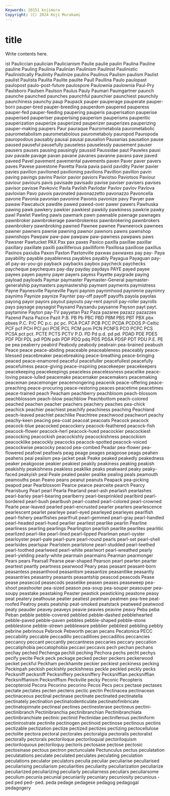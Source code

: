 ```yaml
---
Keywords: 10151 kojimura
Copyright: (C) 2024 Koji Murakami
---
```


# title

Write contents here.



ist Pauliccian paulician Paulicianism Paulie paulie
paulin Paulina Pauline pauline Pauling Paulinia Paulinian Paulinism Paulinist Paulinistic
Paulinistically Paulinity Paulinize paulins Paulinus Paulism paulism Paulist paulist Paulista
Paulita Paulite paulite Paull Paullina Paulo paulopast paulopost paulo-post-future paulospore
Paulownia paulownia Paul-Pry Paulsboro Paulsen Paulson Paulus Pauly Paumari Paumgartner
paunch paunche paunched paunches paunchful paunchier paunchiest paunchily paunchiness paunchy
paup Paupack pauper pauperage pauperate pauper-born pauper-bred pauper-breeding pauperdom paupered
pauperess pauper-fed pauper-feeding paupering pauperis pauperisation pauperise pauperised pauperiser pauperising
pauperism pauperisms pauperitic pauperization pauperize pauperized pauperizer pauperizes pauperizing pauper-making
paupers Paur pauraque Paurometabola paurometabolic paurometabolism paurometabolous paurometaboly pauropod Pauropoda
pauropodous pausably pausai pausal pausalion Pausanias pausation pause paused pauseful
pausefully pauseless pauselessly pausement pauser pausers pauses pausing pausingly paussid
Paussidae paut Pauwles pauxi pav pavade pavage pavan pavane pavanes
pavanne pavans pave paved paveed Pavel pavement pavemental pavements paven
Paver paver pavers paves Pavese pavestone Pavetta Pavia pavia pavid
pavidity Pavier pavier pavies pavilion pavilioned pavilioning pavilions Pavillion pavillon
pavin paving pavings pavins Pavior pavior paviors Paviotso Paviotsos Paviour
paviour paviours pavis pavisade pavisado pavise paviser pavisers pavises pavisor
pavisse Pavkovic Pavla Pavlish Pavlodar Pavlov pavlov Pavlova pavlovian Pavo
pavois pavonated pavonazzetto pavonazzo Pavoncella pavone Pavonia pavonian pavonine Pavonis
pavonize pavy Pavyer paw pawaw Pawcatuck pawdite pawed pawed-over pawer
pawers Pawhuska pawing pawk pawkery pawkier pawkiest pawkily pawkiness pawkrie
pawky pawl Pawlet Pawling pawls pawmark pawn pawnable pawnage pawnages
pawnbroker pawnbrokerage pawnbrokeress pawnbrokering pawnbrokers pawnbrokery pawnbroking pawned Pawnee pawnee
Pawneerock pawnees pawner pawners pawnie pawning pawnor pawnors pawns pawnshop
pawnshops Pawpaw paw-paw pawpaw paw-pawness pawpaws paws Pawsner Pawtucket PAX
Pax pax paxes Paxico paxilla paxillae paxillar paxillary paxillate paxilli
paxilliferous paxilliform Paxillosa paxillose paxillus Paxinos paxiuba Paxon Paxton Paxtonville
paxwax paxwaxes pay pay- Paya payability payable payableness payables payably
Payagua Payaguan pay-all pay-as-you-go payback paybacks paybox paycheck paychecks paycheque
paycheques pay-day payday paydays PAYE payed payee payees payen payeny
payer payers payess Payette paygrade paying payload payloads Paymar paymaster
Paymaster-General paymaster-generalship paymasters paymastership payment payments paymistress Payne Paynesville Payneville
Payni paynim paynimhood paynimrie paynimry paynims Paynize paynize Paynter pay-off
payoff payoffs payola payolas payong payor payors payout payouts pay-rent
payroll pay-roller payrolls pays paysage paysagist Paysand Paysandu paysanne Payson
payt payt. paytamine Payton pay-TV payyetan Paz Paza pazaree pazazz
pazazzes Pazend Pazia Pazice Pazit P.B. PB Pb PBC PBD
PBM PBS PBT PBX pbx pbxes P.C. P/C PC p.c.
pc pc. PCA PCAT PCB PCC PCDA PCDOS P-Celtic PCF
pcf PCH PCI pci PCIE PCL PCM pcm PCN PCNFS
PCO PCPC PCS PCSA pct pct. PCTE PCTS PCTV P.D.
PD Pd p.d. pd pd. PDAD PDE PDES PDF PDI
PDL pdl PDN pdn PDP PDQ pdq PDS PDSA PDSP
PDT PDU P.E. PE pe pea peaberry peabird Peabody peabody
peabrain pea-brained peabush Peace peace peace-abiding peaceable peaceableness peaceably peace-blessed
peacebreaker peacebreaking peace-breathing peace-bringing peaced peace-enamored peaceful peacefuller peacefullest peacefully
peacefulness peace-giving peace-inspiring peacekeeper peacekeepers peacekeeping peacekeepings peaceless peacelessness peacelike
peace-loving peace-lulled peacemake peacemaker peacemakers peacemaking peaceman peacemonger peacemongering peacenik
peace-offering peace-preaching peace-procuring peace-restoring peaces peacetime peacetimes peace-trained peach Peacham
peachberry peachbloom peach-blossom peachblossom peach-blow peachblow Peachbottom peach-colored peached peachen
peacher peachers peachery peaches pea-chick peachick peachier peachiest peachify peachiness
peaching Peachland peach-leaved peachlet peachlike Peachtree peachwood peachwort peachy peachy-keen
peacing pea-coat peacoat peacoats Peacock peacock peacock-blue peacocked peacockery peacock-feathered
peacock-fish peacock-flower peacock-herl peacock-hued peacockier peacockiest peacocking peacockish peacockishly peacockishness
peacockism peacocklike peacockly peacocks peacock-spotted peacock-voiced peacockwise peacocky peacod pea-combed
Peadar pea-flower pea-flowered peafowl peafowls peag peage peages peagoose peags
peahen peahens peai peaiism pea-jacket peak Peake peaked peakedly peakedness
peaker peakgoose peakier peakiest peakily peakiness peaking peakish peakishly peakishness
peakless peaklike peaks peakward peaky peaky-faced peakyish peal Peale pealed
pealer pealike pealing peals peamouth peamouths pean Peano peans peanut
peanuts Peapack pea-picking peapod pear Pearblossom Pearce pearce pearceite pearch
Pearcy Pearisburg Pearl pearl Pearla Pearland pearl-ash pearlash pearlashes pearl-barley
pearl-bearing pearlberry pearl-besprinkled pearlbird pearl-bordered pearl-bush pearlbush pearl-coated pearl-colored pearl-crowned
Pearle pear-leaved pearled pearl-encrusted pearler pearlers pearlescence pearlescent pearlet pearleye
pearl-eyed pearleyed pearleyes pearlfish pearl-fishery pearlfishes pearlfruit pearl-gemmed pearl-gray pearl-handled
pearl-headed pearl-hued pearlier pearliest pearlike pearlin Pearline pearliness pearling pearlings
Pearlington pearlish pearlite pearlites pearlitic pearlized pearl-like pearl-lined pearl-lipped Pearlman
pearl-oyster pearloyster pearl-pale pearl-pure pearl-round pearls pearl-set pearl-shell pearlsides pearlspar
Pearlstein pearlstone pearl-studded pearl-teethed pearl-toothed pearlweed pearl-white pearlwort pearl-wreathed pearly
pearl-yielding pearly-white pearmain pearmains Pearman pearmonger Pears pears Pearsall Pearse
pear-shaped Pearson peart pearten pearter peartest peartly peartness pearwood Peary
peas peasant peasant-born peasantess peasanthood peasantism peasantize peasantlike peasantly peasantries
peasantry peasants peasantship peascod peascods Pease pease peasecod peasecods peaselike
peasen peases peaseweep pea-shoot peashooter pea-sized peason pea-soup pea-souper peasouper
pea-soupy peastake peastaking Peaster peastick peasticking peastone peasy peat peatery
peathouse peatier peatiest peatman peatmen pea-tree peat-roofed Peatroy peats peatship
peat-smoked peatstack peatweed peatwood peaty peauder peavey peaveys peavie peavies
peavine peavy Peba peba Peban pebble pebble-covered pebbled pebble-dashed pebblehearted
pebble-paved pebble-paven pebbles pebble-shaped pebble-stone pebblestone pebble-strewn pebbleware pebblier pebbliest
pebbling pebbly pebrine pebrinous Pebrook Pebworth pecan pecans Pecatonica PECC
peccability peccable peccadillo peccadilloes peccadillos peccancies peccancy peccant peccantly peccantness
peccaries peccary peccation peccatiphobia peccatophobia peccavi peccavis pech pechan pechans
pechay peched Pechenga pechili peching Pechora pechs pecht pechys pecify
pecite Peck peck peckage pecked pecker peckers peckerwood pecket peckful
Peckham peckhamite peckier peckiest peckiness pecking Peckinpah peckish peckishly peckishness
peckle peckled peckly pecks Pecksniff pecksniff Pecksniffery pecksniffery Pecksniffian pecksniffian
Pecksniffianism Pecksniffism Peckville pecky Peconic Pecopteris pecopteroid Pecora Pecorino pecorino
Pecos Pecs pecs pectase pectases pectate pectates pecten pectens pectic
pectin Pectinacea pectinacean pectinaceous pectinal pectinase pectinate pectinated pectinatella pectinately
pectination pectinatodenticulate pectinatofimbricate pectinatopinnate pectineal pectines pectinesterase pectineus pectini- pectinibranch
Pectinibranchia pectinibranchian Pectinibranchiata pectinibranchiate pectinic pectinid Pectinidae pectiniferous pectiniform pectinirostrate
pectinite pectinogen pectinoid pectinose pectinous pectins pectizable pectization pectize pectized
pectizes pectizing pectocellulose pectolite pectora pectoral pectorales pectoralgia pectoralis pectoralist
pectorally pectorals pectoriloque pectoriloquial pectoriloquism pectoriloquous pectoriloquy pectoris pectosase pectose
pectosic pectosinase pectous pectron pectunculate Pectunculus pectus peculatation peculatations peculate
peculated peculates peculating peculation peculations peculator peculators peculia peculiar peculiarise
peculiarised peculiarising peculiarism peculiarities peculiarity peculiarization peculiarize peculiarized peculiarizing peculiarly
peculiarness peculiars peculiarsome peculium pecunia pecunial pecuniarily pecuniary pecuniosity pecunious
-ped ped ped- ped. peda pedage pedagese pedagog pedagogal pedagogery
